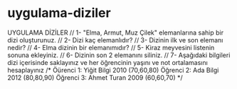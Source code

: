 # uygulama-diziler
UYGULAMA DİZİLER
//  1- "Elma, Armut, Muz Çilek" elemanlarına sahip bir dizi oluşturunuz.
//  2- Dizi kaç elemanlıdır?
//  3- Dizinin ilk ve son elemanı nedir?
//  4- Elma dizinin bir elemanımıdır?
//  5- Kiraz meyvesini listenin sonuna ekleyiniz.
//  6- Dizinin son 2 elemanını siliniz.
//  7- Aşağıdaki bilgileri dizi içerisinde saklayınız ve her öğrencinin yaşını ve not ortalamasını hesaplayınız
    /*
        Öürenci 1: Yiğit Bilgi 2010 (70,60,80)
        Öğrenci 2: Ada Bilgi 2012 (80,80,90)
        Öğrenci 3: Ahmet Turan 2009 (60,60,70)
    */
